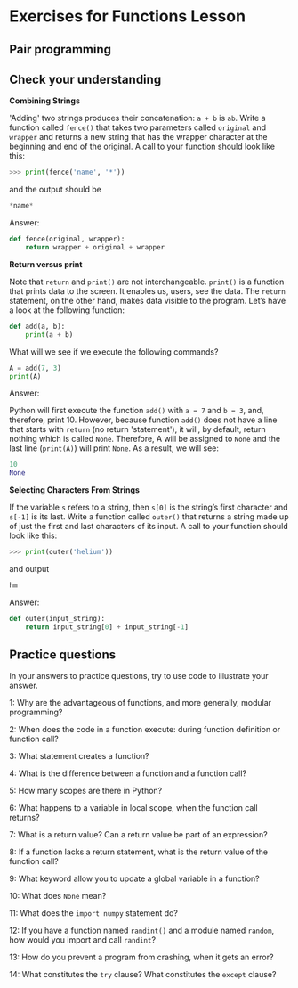 # Exercises for Functions Lesson #

## Pair programming ##

## Check your understanding ##


__Combining Strings__

'Adding' two strings produces their concatenation: `a + b` is `ab`. Write a function called `fence()` that takes two parameters called `original` and `wrapper` and returns a new string that has the wrapper character at the beginning and end of the original. A call to your function should look like this:

```py
>>> print(fence('name', '*'))
```

and the output should be

```py
*name*
```

Answer:
```py
def fence(original, wrapper):
    return wrapper + original + wrapper
```

__Return versus print__

Note that `return` and `print()` are not interchangeable. `print()` is a function that prints data to the screen. It enables us, users, see the data. The `return` statement, on the other hand, makes data visible to the program. Let’s have a look at the following function:

```py
def add(a, b):
    print(a + b)
```

What will we see if we execute the following commands?

```py
A = add(7, 3)
print(A)
```

Answer:

Python will first execute the function `add()` with `a = 7` and `b = 3`, and, therefore, print 10. However, because function `add()` does not have a line that starts with `return` (no return 'statement'), it will, by default, return nothing which is called `None`. Therefore, A will be assigned to `None` and the last line (`print(A)`) will print `None`. As a result, we will see:

```py
10
None
```

__Selecting Characters From Strings__

If the variable `s` refers to a string, then `s[0]` is the string’s first character and `s[-1]` is its last. Write a function called `outer()` that returns a string made up of just the first and last characters of its input. A call to your function should look like this:

```py
>>> print(outer('helium'))
```

and output 

```py
hm
```

Answer:

```py
def outer(input_string):
    return input_string[0] + input_string[-1]
```



## Practice questions ##

In your answers to practice questions, try to use code to illustrate your answer.


1: Why are the advantageous of functions, and more generally, modular programming?

2: When does the code in a function execute: during function definition or function call?

3: What statement creates a function?

4: What is the difference between a function and a function call?

5: How many scopes are there in Python?

6: What happens to a variable in local scope, when the function call returns?

7: What is a return value? Can a return value be part of an expression?

8: If a function lacks a return statement, what is the return value of the function call?

9: What keyword allow you to update a global variable in a function?

10: What does `None` mean?

11: What does the `import numpy` statement do?

12: If you have a function named `randint()` and a module named `random`, how would you import and call `randint`?

13: How do you prevent a program from crashing, when it gets an error?

14: What constitutes the `try` clause? What constitutes the `except` clause?